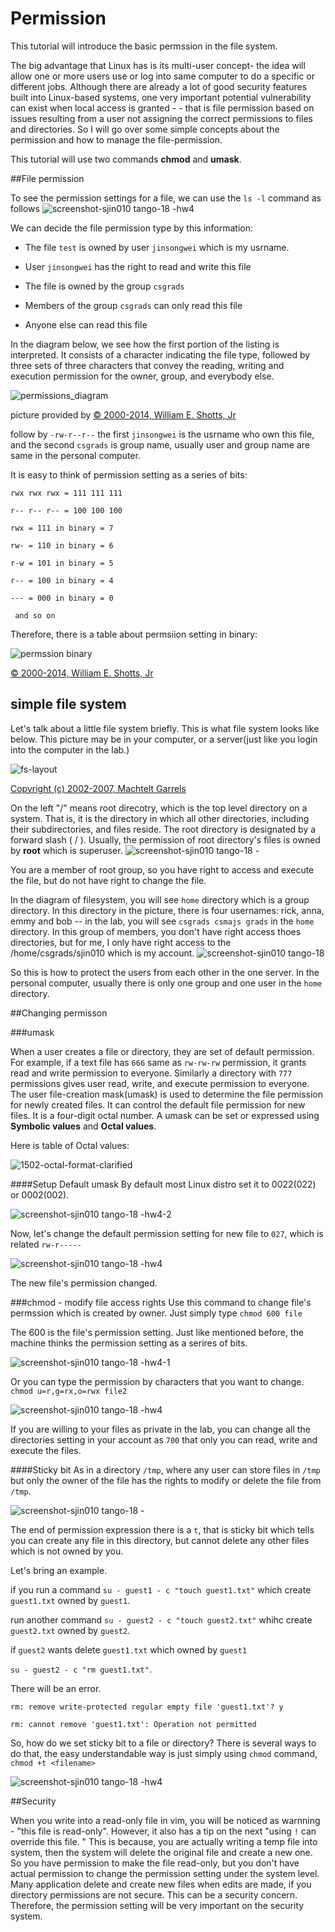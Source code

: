 Permission
===
This tutorial will introduce the basic permssion in the file system. 

The big advantage that Linux has is its multi-user concept- the idea will allow one or more users use or log into same computer to do a specific or different jobs. Although there are already a lot of good security features built into Linux-based systems, one very important potential vulnerability can exist when local access is granted - - that is file permission based on issues resulting from a user not assigning the correct permissions to files and directories. So I will go over some simple concepts about the permission and how to manage the file-permission.

This tutorial will use two commands **chmod** and **umask**.

##File permission

To see the permission settings for a file, we can use the `ls -l` command as follows
![screenshot-sjin010 tango-18 -hw4](https://cloud.githubusercontent.com/assets/9039778/5391455/dda0fee2-80cf-11e4-849c-f3b88ca4da09.png)

We can decide the file permission type by this information:

* The file `test` is owned by user `jinsongwei` which is my usrname.

* User `jinsongwei` has the right to read and write this file

* The file is owned by the group `csgrads`

* Members of the group `csgrads` can only read this file

* Anyone else can read this file

In the diagram below, we see how the first portion of the listing is interpreted. It consists of a character indicating the file type, followed by three sets of three characters that convey the reading, writing and execution permission for the owner, group, and everybody else.

![permissions_diagram](https://cloud.githubusercontent.com/assets/9039778/5336536/b9d34ed4-7e72-11e4-8576-b93584d756fc.gif)

picture provided by [© 2000-2014, William E. Shotts, Jr](http://linuxcommand.org/lts0070.php)


follow by `-rw-r--r--` the first `jinsongwei` is the usrname who own this file, and the second `csgrads` is group name, usually user and group name are same in the personal computer.

It is easy to think of permission setting as a series of bits:

`rwx rwx rwx = 111 111 111`

`r-- r-- r-- = 100 100 100`

`rwx = 111 in binary = 7`

`rw- = 110 in binary = 6`

`r-w = 101 in binary = 5`

`r-- = 100 in binary = 4`

`--- = 000 in binary = 0`

` and so on`

Therefore, there is a table about permsiion setting in binary:

![permssion binary](https://cloud.githubusercontent.com/assets/9039778/5337629/93c29134-7e7f-11e4-98d7-8e5979a68a66.png)

[© 2000-2014, William E. Shotts, Jr](http://linuxcommand.org/lts0070.php)

## simple file system

Let's talk about a little file system briefly. This is what file system looks like below. This picture may be in your computer, or a server(just like you login into the computer in the lab.) 

![fs-layout](https://cloud.githubusercontent.com/assets/9039778/5335933/7a337768-7e68-11e4-9288-d82c3f90ba52.png)

[Copyright (c) 2002-2007, Machtelt Garrels](http://tldp.org/LDP/intro-linux/html/intro_07.html)

On the left "/" means root direcotry, which is the top level directory on a system. That is, it is the directory in which all other directories, including their subdirectories, and files reside. The root directory is designated by a forward slash ( / ). Usually, the permission of root directory's files is owned by **root** which is superuser.
![screenshot-sjin010 tango-18 -](https://cloud.githubusercontent.com/assets/9039778/5391515/cf552a56-80d0-11e4-9bae-eeaf495f3cce.png)


You are a member of root group, so you have right to access and execute the file, but do not have right to change the file. 

In the diagram of filesystem, you will see `home` directory which is a group directory. In this directory in the picture, there is four usernames: rick, anna, emmy and bob -- in the lab, you will see `csgrads csmajs grads` in the `home` directory. In this group of members, you don't have right access thoes directories, but for me, I only have right access to the /home/csgrads/sjin010 which is my account.
![screenshot-sjin010 tango-18](https://cloud.githubusercontent.com/assets/9039778/5337107/992c241a-7e79-11e4-9ed3-2019375cd4fb.png)

So this is how to protect the users from each other in the one server. In the personal computer, usually there is only one group and one user in the `home` directory.

##Changing permisson

###umask

When a user creates a file or directory, they are set of default permission. For example, if a text file has `666` same as `rw-rw-rw` permission, it grants read and write permission to everyone. Similarly a directory with `777` permissions gives user read, write, and execute permission to everyone. The user file-creation mask(umask) is used to determine the file permission for newly created files. It can control the default file permission for new files. It is a four-digit octal number. A umask can be set or expressed using **Symbolic values** and **Octal values**.

Here is table of Octal values:

![1502-octal-format-clarified](https://cloud.githubusercontent.com/assets/9039778/5392076/5c90ee5e-80d7-11e4-9921-f08759560a94.png)


####Setup Default umask
By default most Linux distro set it to 0022(022) or 0002(002). 

![screenshot-sjin010 tango-18 -hw4-2](https://cloud.githubusercontent.com/assets/9039778/5391953/e612dcf2-80d5-11e4-9578-bb213d1ee468.png)

Now, let's change the default permission setting for new file to `027`, which is related `rw-r-----`

![screenshot-sjin010 tango-18 -hw4](https://cloud.githubusercontent.com/assets/9039778/5392126/ebe71682-80d7-11e4-90f0-39dabe72c83b.png)

The new file's permission changed. 




###chmod - modify file access rights
Use this command to change file's permssion which is created by owner. Just simply type `chmod 600 file`

The 600 is the file's permission setting. Just like mentioned before, the machine thinks the permission setting as a serires of bits.

![screenshot-sjin010 tango-18 -hw4-1](https://cloud.githubusercontent.com/assets/9039778/5392292/580b3f04-80d9-11e4-85ea-723411b89cc6.png)

Or you can type the permission by characters that you want to change. `chmod u=r,g=rx,o=rwx file2`

![screenshot-sjin010 tango-18 -hw4](https://cloud.githubusercontent.com/assets/9039778/5392365/1037afb8-80da-11e4-98c6-0944cd6ea2f2.png)

If you are willing to your files as private in the lab, you can change all the directories setting in your account as `700` that only you can read, write and execute the files.

####Sticky bit
As in a directory `/tmp`, where any user can store files in `/tmp` but only the owner of the file has the rights to modify or delete the file from `/tmp`.

![screenshot-sjin010 tango-18 -](https://cloud.githubusercontent.com/assets/9039778/5392828/95942aba-80df-11e4-9af4-1c65a4d05b7a.png)

The end of permission expression there is a `t`, that is sticky bit which tells you can create any file in this directory, but cannot delete any other files which is not owned by you.

Let's bring an example. 

if you run a command `su - guest1 - c "touch guest1.txt"` which create `guest1.txt` owned by `guest1`. 

run another command `su - guest2 - c "touch guest2.txt"` whihc create `guest2.txt` owned by `guest2`.

if `guest2` wants delete `guest1.txt` which owned by `guest1`

`su - guest2 - c "rm guest1.txt"`.

There will be an error.

`rm: remove write-protected regular empty file 'guest1.txt'? y`

`rm: cannot remove 'guest1.txt': Operation not permitted`

So, how do we set sticky bit to a file or directory? There is several ways to do that, the easy understandable way is just simply using `chmod` command, `chmod +t <filename>`

![screenshot-sjin010 tango-18 -hw4](https://cloud.githubusercontent.com/assets/9039778/5393035/d0480f9e-80e1-11e4-82da-a69243008fd6.png)

 

##Security

When you write into a read-only file in vim, you will be noticed as warnning - "this file is read-only". However, it also has a tip on the next "using `!` can override this file. " This is because, you are actually writing a temp file into system, then the system will delete the original file and create a new one. So you have permission to make the file read-only, but you don't have actual permission to change the permission setting under the system level. Many application delete and create new files when edits are made, if you directory permissions are not secure. This can be a security concern. Therefore, the permission setting will be very important on the security system.




